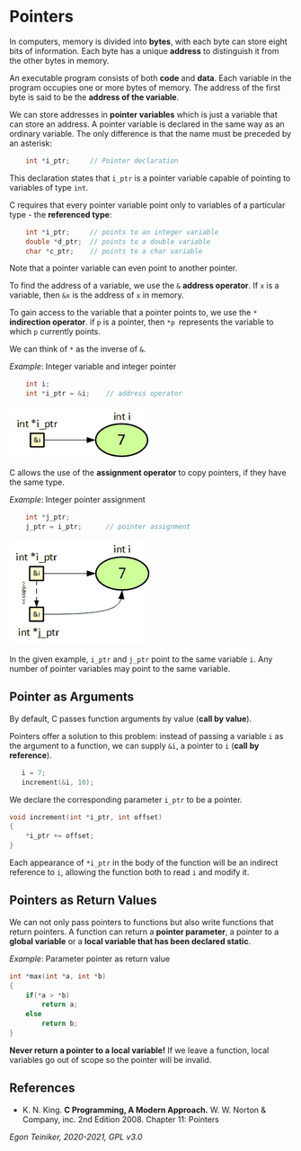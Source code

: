 # Pointers

In computers, memory is divided into **bytes**, with each byte can store eight bits of information.
Each byte has a unique **address** to distinguish it from the other bytes in memory.

An executable program consists of both **code** and **data**. Each variable in the program occupies one or
more bytes of memory. The address of the first byte is said to be the **address of the variable**.

We can store addresses in **pointer variables** which is just a variable that can store an address.
A pointer variable is declared in the same way as an ordinary variable. The only difference is that the name
must be preceded by an asterisk:
```C
    int *i_ptr;     // Pointer declaration
```
This declaration states that `i_ptr` is a pointer variable capable of pointing to variables of type `int`.

C requires that every pointer variable point only to variables of a particular type - the **referenced type**:
```C
    int *i_ptr;     // points to an integer variable
    double *d_ptr;  // points to a double variable 
    char *c_ptr;    // points to a char variable
```
Note that a pointer variable can even point to another pointer.

To find the address of a variable, we use the `&` **address operator**. 
If `x` is a variable, then `&x` is the address of `x` in memory.

To gain access to the variable that a pointer points to, we use the `*` **indirection operator**.
if `p` is a pointer, then `*p `represents the variable to which `p` currently points.

We can think  of `*` as the inverse of `&`.

_Example_: Integer variable and integer pointer 
```C
    int i; 
    int *i_ptr = &i;    // address operator
```
![Pointer](figures/Pointer1.png)

C allows the use of the **assignment operator** to copy pointers, if they have the same type.

_Example_: Integer pointer assignment 
```C
    int *j_ptr;
    j_ptr = i_ptr;      // pointer assignment
```
![Pointer Assignement](figures/Pointer2.png)

In the given example, `i_ptr` and `j_ptr` point to the same variable `i`. 
Any number of pointer variables may point to the same variable.
 
## Pointer as Arguments
By default, C passes function arguments by value (**call by value**).

Pointers offer a solution to this problem: instead of passing a variable `i` as the argument to a function, 
we can supply `&i`, a pointer to `i` (**call by reference**).
```C
   i = 7;
   increment(&i, 10);   
```
We declare the corresponding parameter `i_ptr` to be a pointer.
```C
void increment(int *i_ptr, int offset)
{
    *i_ptr += offset;   
}
```
Each appearance of `*i_ptr` in the body of the function will be an indirect reference to `i`, allowing the function 
both to read `i` and modify it.


## Pointers as Return Values

We can not only pass pointers to functions but also write functions that return pointers.
A function can return a **pointer parameter**, a pointer to a **global variable** or a **local variable that has been 
declared static**.

_Example_: Parameter pointer as return value
```C
int *max(int *a, int *b)
{
    if(*a > *b)
        return a;
    else
        return b;
}
```

**Never return a pointer to a local variable!**
If we leave a function, local variables go out of scope so the pointer will be invalid.


## References
* K. N. King. **C Programming, A Modern Approach.** W. W. Norton & Company, inc. 2nd Edition 2008. Chapter 11: Pointers
 
*Egon Teiniker, 2020-2021, GPL v3.0* 